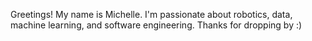 Greetings! My name is Michelle. I'm passionate about robotics, data, machine learning, and software engineering. 
Thanks for dropping by :)

<!-- - 📫 How to reach me ... -->


<!---
michellealzola/michellealzola is a ✨ special ✨ repository because its `README.md` (this file) appears on your GitHub profile.
You can click the Preview link to take a look at your changes.
--->
